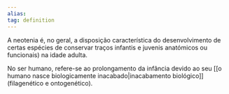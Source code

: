 ```yaml
---
alias: 
tag: definition
---
```


A neotenia é, no geral, a disposição característica do desenvolvimento de certas espécies de conservar traços infantis e juvenis anatómicos ou funcionais) na idade adulta.

No ser humano, refere-se ao prolongamento da infância devido ao seu [[o humano nasce biologicamente inacabado|inacabamento biológico]] (filagenético e ontogenético).